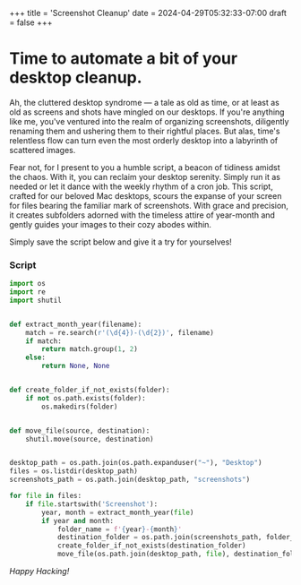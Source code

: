 +++
title = 'Screenshot Cleanup'
date = 2024-04-29T05:32:33-07:00
draft = false
+++
# Time to automate a bit of your desktop cleanup.

Ah, the cluttered desktop syndrome — a tale as old as time, or at least as old as screens and shots have mingled on our desktops. If you're anything like me, you've ventured into the realm of organizing screenshots, diligently renaming them and ushering them to their rightful places. But alas, time's relentless flow can turn even the most orderly desktop into a labyrinth of scattered images.

Fear not, for I present to you a humble script, a beacon of tidiness amidst the chaos. With it, you can reclaim your desktop serenity. Simply run it as needed or let it dance with the weekly rhythm of a cron job. This script, crafted for our beloved Mac desktops, scours the expanse of your screen for files bearing the familiar mark of screenshots. With grace and precision, it creates subfolders adorned with the timeless attire of year-month and gently guides your images to their cozy abodes within.

Simply save the script below and give it a try for yourselves!

### Script
```python
import os
import re
import shutil


def extract_month_year(filename):
    match = re.search(r'(\d{4})-(\d{2})', filename)
    if match:
        return match.group(1, 2)
    else:
        return None, None


def create_folder_if_not_exists(folder):
    if not os.path.exists(folder):
        os.makedirs(folder)


def move_file(source, destination):
    shutil.move(source, destination)


desktop_path = os.path.join(os.path.expanduser("~"), "Desktop")
files = os.listdir(desktop_path)
screenshots_path = os.path.join(desktop_path, "screenshots")

for file in files:
    if file.startswith('Screenshot'):
        year, month = extract_month_year(file)
        if year and month:
            folder_name = f'{year}-{month}'
            destination_folder = os.path.join(screenshots_path, folder_name)
            create_folder_if_not_exists(destination_folder)
            move_file(os.path.join(desktop_path, file), destination_folder)
```

_Happy Hacking!_
